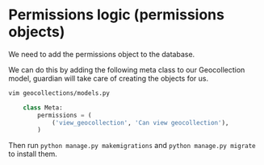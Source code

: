 # Permissions logic (permissions objects)

We need to add the permissions object to the database.

We can do this by adding the following meta class to our Geocollection model, guardian will take care of creating the objects for us.
```bash
vim geocollections/models.py
```

```python
    class Meta:
        permissions = (
            ('view_geocollection', 'Can view geocollection'),
        )
```
Then run `python manage.py makemigrations` and `python manage.py migrate` to install them.
